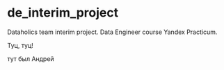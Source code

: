 # de_interim_project
Dataholics team interim project. Data Engineer course Yandex Practicum.

Туц, туц!

тут был Андрей